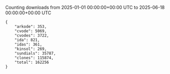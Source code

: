 
Counting downloads from 2025-01-01 00:00:00+00:00 UTC to 2025-06-18 00:00:00+00:00 UTC

```
{
    "arkode": 353,
    "cvode": 5069,
    "cvodes": 3722,
    "ida": 821,
    "idas": 361,
    "kinsol": 269,
    "sundials": 35787,
    "clones": 115874,
    "total": 162256
}
```
